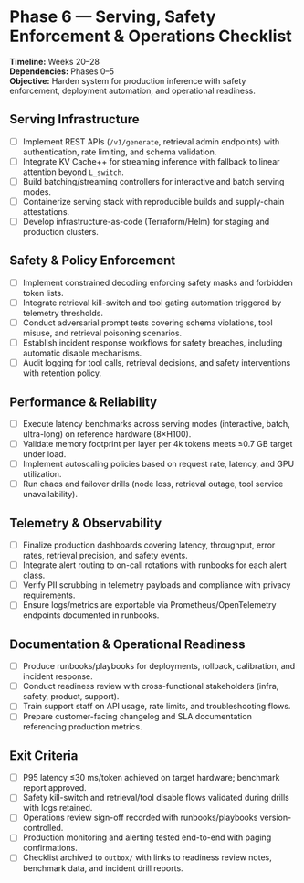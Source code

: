 # Phase 6 — Serving, Safety Enforcement & Operations Checklist

**Timeline:** Weeks 20–28  
**Dependencies:** Phases 0–5  
**Objective:** Harden system for production inference with safety enforcement, deployment automation, and operational readiness.

## Serving Infrastructure
- [ ] Implement REST APIs (`/v1/generate`, retrieval admin endpoints) with authentication, rate limiting, and schema validation.
- [ ] Integrate KV Cache++ for streaming inference with fallback to linear attention beyond `L_switch`.
- [ ] Build batching/streaming controllers for interactive and batch serving modes.
- [ ] Containerize serving stack with reproducible builds and supply-chain attestations.
- [ ] Develop infrastructure-as-code (Terraform/Helm) for staging and production clusters.

## Safety & Policy Enforcement
- [ ] Implement constrained decoding enforcing safety masks and forbidden token lists.
- [ ] Integrate retrieval kill-switch and tool gating automation triggered by telemetry thresholds.
- [ ] Conduct adversarial prompt tests covering schema violations, tool misuse, and retrieval poisoning scenarios.
- [ ] Establish incident response workflows for safety breaches, including automatic disable mechanisms.
- [ ] Audit logging for tool calls, retrieval decisions, and safety interventions with retention policy.

## Performance & Reliability
- [ ] Execute latency benchmarks across serving modes (interactive, batch, ultra-long) on reference hardware (8×H100).
- [ ] Validate memory footprint per layer per 4k tokens meets ≤0.7 GB target under load.
- [ ] Implement autoscaling policies based on request rate, latency, and GPU utilization.
- [ ] Run chaos and failover drills (node loss, retrieval outage, tool service unavailability).

## Telemetry & Observability
- [ ] Finalize production dashboards covering latency, throughput, error rates, retrieval precision, and safety events.
- [ ] Integrate alert routing to on-call rotations with runbooks for each alert class.
- [ ] Verify PII scrubbing in telemetry payloads and compliance with privacy requirements.
- [ ] Ensure logs/metrics are exportable via Prometheus/OpenTelemetry endpoints documented in runbooks.

## Documentation & Operational Readiness
- [ ] Produce runbooks/playbooks for deployments, rollback, calibration, and incident response.
- [ ] Conduct readiness review with cross-functional stakeholders (infra, safety, product, support).
- [ ] Train support staff on API usage, rate limits, and troubleshooting flows.
- [ ] Prepare customer-facing changelog and SLA documentation referencing production metrics.

## Exit Criteria
- [ ] P95 latency ≤30 ms/token achieved on target hardware; benchmark report approved.
- [ ] Safety kill-switch and retrieval/tool disable flows validated during drills with logs retained.
- [ ] Operations review sign-off recorded with runbooks/playbooks version-controlled.
- [ ] Production monitoring and alerting tested end-to-end with paging confirmations.
- [ ] Checklist archived to `outbox/` with links to readiness review notes, benchmark data, and incident drill reports.
